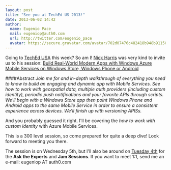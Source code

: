 ```yaml
---
layout: post
title: "See you at TechEd US 2013!"
date: 2013-06-02 14:42
author:
  name: Eugenio Pace
  mail: eugeniop@auth0.com
  url: http://twitter.com/eugenio_pace
  avatar: https://secure.gravatar.com/avatar/702d07476c482418b948b911504137a5?s=60
---
```



Going to [TechEd USA](http://northamerica.msteched.com/) this week? So am I! [Nick Harris](https://twitter.com/cloudnick) was very kind to invite us to his session: [Build Real-World Modern Apps with Windows Azure Mobile Services on Windows Store, Windows Phone or Android](http://channel9.msdn.com/Events/TechEd/NorthAmerica/2013/WAD-B338)

####Abstract
_Join me for and in-depth walkthrough of everything you need to know to build an engaging and dynamic app with Mobile Services. See how to work with geospatial data, multiple auth providers (including custom identity), periodic push notifications and your favorite APIs through scripts. We'll begin with a Windows Store app then point Windows Phone and Android apps to the same Mobile Service in order to ensure a consistent experience across devices. We’ll finish up with versioning APISs._

And you probably guessed it right. I'll be covering the _how to work with custom identity_ with Azure Mobile Services.

<!-- more -->

This is a 300 level session, so come prepared for quite a deep dive! Look forward to meeting you there.

The session is on Wednesday 5th, but I'll also be around on [Tuesday 4th](http://northamerica.msteched.com/Agenda#day-2) for the __Ask the Experts__ and __Jam Sessions__. If you want to meet 1:1, send me an e-mail: eugeniop AT auth0.com

